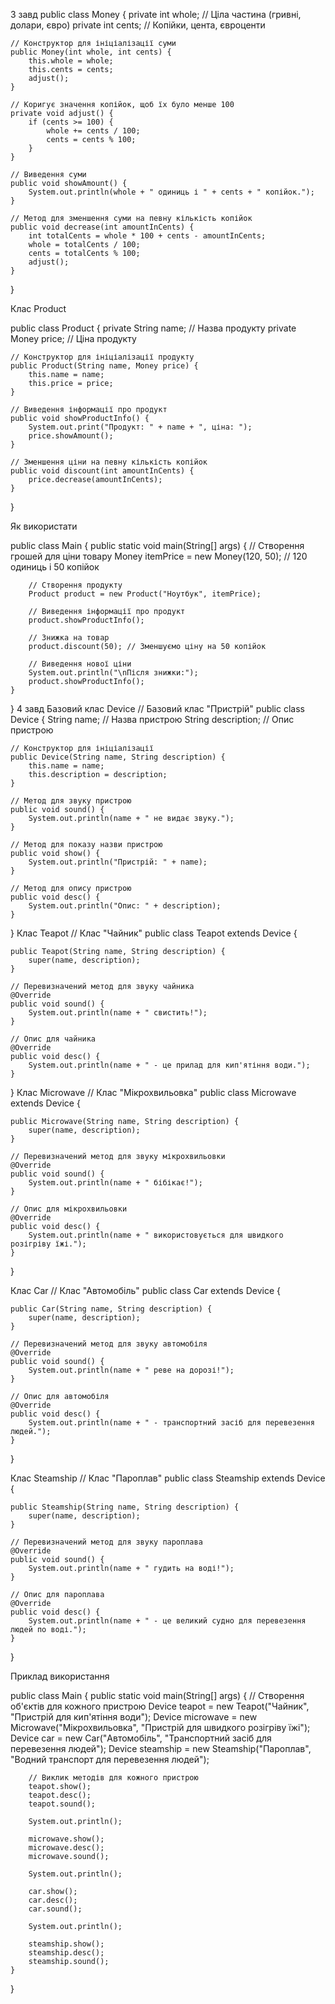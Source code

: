3 завд 
public class Money {
    private int whole;  // Ціла частина (гривні, долари, євро)
    private int cents;  // Копійки, цента, євроценти

    // Конструктор для ініціалізації суми
    public Money(int whole, int cents) {
        this.whole = whole;
        this.cents = cents;
        adjust();
    }

    // Коригує значення копійок, щоб їх було менше 100
    private void adjust() {
        if (cents >= 100) {
            whole += cents / 100;
            cents = cents % 100;
        }
    }

    // Виведення суми
    public void showAmount() {
        System.out.println(whole + " одиниць і " + cents + " копійок.");
    }

    // Метод для зменшення суми на певну кількість копійок
    public void decrease(int amountInCents) {
        int totalCents = whole * 100 + cents - amountInCents;
        whole = totalCents / 100;
        cents = totalCents % 100;
        adjust();
    }
}

Клас Product

public class Product {
    private String name;  // Назва продукту
    private Money price;  // Ціна продукту

    // Конструктор для ініціалізації продукту
    public Product(String name, Money price) {
        this.name = name;
        this.price = price;
    }

    // Виведення інформації про продукт
    public void showProductInfo() {
        System.out.print("Продукт: " + name + ", ціна: ");
        price.showAmount();
    }

    // Зменшення ціни на певну кількість копійок
    public void discount(int amountInCents) {
        price.decrease(amountInCents);
    }
}

Як використати 

public class Main {
    public static void main(String[] args) {
        // Створення грошей для ціни товару
        Money itemPrice = new Money(120, 50); // 120 одиниць і 50 копійок

        // Створення продукту
        Product product = new Product("Ноутбук", itemPrice);

        // Виведення інформації про продукт
        product.showProductInfo();

        // Знижка на товар
        product.discount(50); // Зменшуємо ціну на 50 копійок

        // Виведення нової ціни
        System.out.println("\nПісля знижки:");
        product.showProductInfo();
    }
}
4 завд
Базовий клас Device
// Базовий клас "Пристрій"
public class Device {
    String name;  // Назва пристрою
    String description;  // Опис пристрою

    // Конструктор для ініціалізації
    public Device(String name, String description) {
        this.name = name;
        this.description = description;
    }

    // Метод для звуку пристрою
    public void sound() {
        System.out.println(name + " не видає звуку.");
    }

    // Метод для показу назви пристрою
    public void show() {
        System.out.println("Пристрій: " + name);
    }

    // Метод для опису пристрою
    public void desc() {
        System.out.println("Опис: " + description);
    }
}
Клас Teapot
// Клас "Чайник"
public class Teapot extends Device {
    
    public Teapot(String name, String description) {
        super(name, description);
    }

    // Перевизначений метод для звуку чайника
    @Override
    public void sound() {
        System.out.println(name + " свистить!");
    }

    // Опис для чайника
    @Override
    public void desc() {
        System.out.println(name + " - це прилад для кип'ятіння води.");
    }
}
Клас Microwave
// Клас "Мікрохвильовка"
public class Microwave extends Device {

    public Microwave(String name, String description) {
        super(name, description);
    }

    // Перевизначений метод для звуку мікрохвильовки
    @Override
    public void sound() {
        System.out.println(name + " бібікає!");
    }

    // Опис для мікрохвильовки
    @Override
    public void desc() {
        System.out.println(name + " використовується для швидкого розігріву їжі.");
    }
}

Клас Car
// Клас "Автомобіль"
public class Car extends Device {

    public Car(String name, String description) {
        super(name, description);
    }

    // Перевизначений метод для звуку автомобіля
    @Override
    public void sound() {
        System.out.println(name + " реве на дорозі!");
    }

    // Опис для автомобіля
    @Override
    public void desc() {
        System.out.println(name + " - транспортний засіб для перевезення людей.");
    }
}

Клас Steamship
// Клас "Пароплав"
public class Steamship extends Device {

    public Steamship(String name, String description) {
        super(name, description);
    }

    // Перевизначений метод для звуку пароплава
    @Override
    public void sound() {
        System.out.println(name + " гудить на воді!");
    }

    // Опис для пароплава
    @Override
    public void desc() {
        System.out.println(name + " - це великий судно для перевезення людей по воді.");
    }
}

Приклад використання

public class Main {
    public static void main(String[] args) {
        // Створення об'єктів для кожного пристрою
        Device teapot = new Teapot("Чайник", "Пристрій для кип'ятіння води");
        Device microwave = new Microwave("Мікрохвильовка", "Пристрій для швидкого розігріву їжі");
        Device car = new Car("Автомобіль", "Транспортний засіб для перевезення людей");
        Device steamship = new Steamship("Пароплав", "Водний транспорт для перевезення людей");

        // Виклик методів для кожного пристрою
        teapot.show();
        teapot.desc();
        teapot.sound();

        System.out.println();

        microwave.show();
        microwave.desc();
        microwave.sound();

        System.out.println();

        car.show();
        car.desc();
        car.sound();

        System.out.println();

        steamship.show();
        steamship.desc();
        steamship.sound();
    }
}
